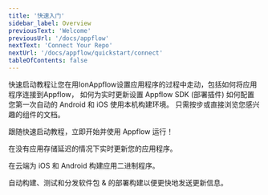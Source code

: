 ```yaml
---
title: '快速入门'
sidebar_label: Overview
previousText: 'Welcome'
previousUrl: '/docs/appflow'
nextText: 'Connect Your Repo'
nextUrl: '/docs/appflow/quickstart/connect'
tableOfContents: false
---
```


快速启动教程让您在用IonAppflow设置应用程序的过程中走动，包括如何将应用程序连接到Appflow， 如何为实时更新设置 Appflow SDK (部署插件) 如何配置您第一次自动的 Android 和 iOS 使用本机构建环境。 只需按步或直接浏览您感兴趣的组件的文档。

<docs-cards> <docs-card header="Start the Tutorial" href="/docs/appflow/quickstart/connect" icon="/docs/assets/icons/guide-quickstart-icon.png"> 

跟随快速启动教程，立即开始并使用 Appflow 运行！</docs-card>

<docs-card header="Deploy Docs" href="/docs/appflow/deploy/intro" icon="/docs/assets/icons/guide-deploy-icon.png"> 

在没有应用存储延迟的情况下实时更新您的应用程序。</docs-card>

<docs-card header="Package Docs" href="/docs/appflow/package/intro" icon="/docs/assets/icons/guide-package-icon.png"> 

在云端为 iOS 和 Android 构建应用二进制程序。</docs-card>

<docs-card header="Automation Docs" href="/docs/appflow/automation/intro" icon="/docs/assets/icons/guide-automate-icon.png"> 

自动构建、测试和分发软件包 & 的部署构建以便更快地发送更新信息。</docs-card> </docs-cards>